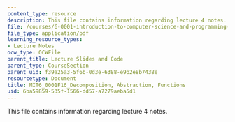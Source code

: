 ```yaml
---
content_type: resource
description: This file contains information regarding lecture 4 notes.
file: /courses/6-0001-introduction-to-computer-science-and-programming-in-python-fall-2016/6ba59859535f1566dd57a7279aeba5d1_MIT6_0001F16_Lec4.pdf
file_type: application/pdf
learning_resource_types:
- Lecture Notes
ocw_type: OCWFile
parent_title: Lecture Slides and Code
parent_type: CourseSection
parent_uid: f39a25a3-5f6b-0d3e-6388-e9b2e8b7438e
resourcetype: Document
title: MIT6_0001F16_Decomposition, Abstraction, Functions
uid: 6ba59859-535f-1566-dd57-a7279aeba5d1
---
```

This file contains information regarding lecture 4 notes.